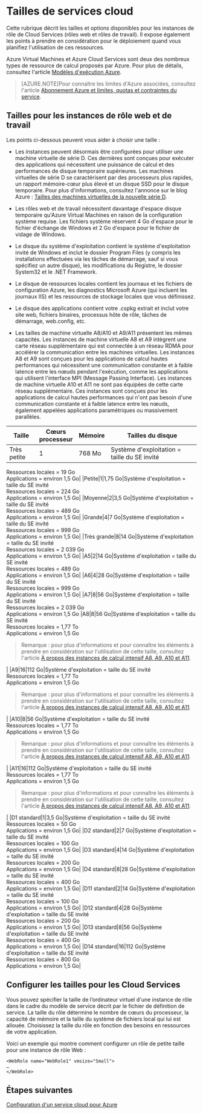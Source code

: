 <properties 
 pageTitle="Tailles de services cloud" 
 description="Répertorie les différentes tailles des rôles web et de travail des services cloud Azure." 
 services="cloud-services" 
 documentationCenter="" 
 authors="Thraka" 
 manager="timlt" 
 editor=""/>

<tags 
 ms.service="cloud-services" 
 ms.devlang="na" 
 ms.topic="article" 
 ms.tgt_pltfrm="na" 
 ms.workload="tbd"
 ms.date="06/04/2015" 
 ms.author="adegeo"/>

 
# Tailles de services cloud

Cette rubrique décrit les tailles et options disponibles pour les instances de rôle de Cloud Services (rôles web et rôles de travail). Il expose également les points à prendre en considération pour le déploiement quand vous planifiez l'utilisation de ces ressources.

Azure Virtual Machines et Azure Cloud Services sont deux des nombreux types de ressource de calcul proposés par Azure. Pour plus de détails, consultez l'article [Modèles d'exécution Azure](fundamentals-application-models.md).

> [AZURE.NOTE]Pour connaître les limites d'Azure associées, consultez l'article [Abonnement Azure et limites, quotas et contraintes du service](../azure-subscription-service-limits.md).

## Tailles pour les instances de rôle web et de travail

Les points ci-dessous peuvent vous aider à choisir une taille :

* Les instances peuvent désormais être configurées pour utiliser une machine virtuelle de série D. Ces dernières sont conçues pour exécuter des applications qui nécessitent une puissance de calcul et des performances de disque temporaire supérieures. Les machines virtuelles de série D se caractérisent par des processeurs plus rapides, un rapport mémoire-cœur plus élevé et un disque SSD pour le disque temporaire. Pour plus d'informations, consultez l'annonce sur le blog Azure : [Tailles des machines virtuelles de la nouvelle série D](http://azure.microsoft.com/blog/2014/09/22/new-d-series-virtual-machine-sizes/).  

* Les rôles web et de travail nécessitent davantage d'espace disque temporaire qu'Azure Virtual Machines en raison de la configuration système requise. Les fichiers système réservent 4 Go d'espace pour le fichier d'échange de Windows et 2 Go d'espace pour le fichier de vidage de Windows.

* Le disque du système d'exploitation contient le système d'exploitation invité de Windows et inclut le dossier Program Files (y compris les installations effectuées via les tâches de démarrage, sauf si vous spécifiez un autre disque), les modifications du Registre, le dossier System32 et le .NET Framework.

* Le disque de ressources locales contient les journaux et les fichiers de configuration Azure, les diagnostics Microsoft Azure (qui incluent les journaux IIS) et les ressources de stockage locales que vous définissez.

* Le disque des applications contient votre .cspkg extrait et inclut votre site web, fichiers binaires, processus hôte de rôle, tâches de démarrage, web.config, etc.

* Les tailles de machine virtuelle A8/A10 et A9/A11 présentent les mêmes capacités. Les instances de machine virtuelle A8 et A9 intègrent une carte réseau supplémentaire qui est connectée à un réseau RDMA pour accélérer la communication entre les machines virtuelles. Les instances A8 et A9 sont conçues pour les applications de calcul hautes performances qui nécessitent une communication constante et à faible latence entre les nœuds pendant l'exécution, comme les applications qui utilisent l'interface MPI (Message Passing Interface). Les instances de machine virtuelle A10 et A11 ne sont pas équipées de cette carte réseau supplémentaire. Ces instances sont conçues pour les applications de calcul hautes performances qui n'ont pas besoin d'une communication constante et à faible latence entre les nœuds, également appelées applications paramétriques ou massivement parallèles.

|Taille|Cœurs<br>processeur|Mémoire|Tailles du disque|
|---|---|---|---|
|Très petite|1|768 Mo|Système d'exploitation = taille du SE invité<br/>
Ressources locales = 19 Go<br/>
Applications = environ 1,5 Go|
|Petite|1|1,75 Go|Système d'exploitation = taille du SE invité<br/>
Ressources locales = 224 Go<br/>
Applications = environ 1,5 Go|
|Moyenne|2|3,5 Go|Système d'exploitation = taille du SE invité<br/>
Ressources locales = 489 Go<br/>
Applications = environ 1,5 Go|
|Grande|4|7 Go|Système d'exploitation = taille du SE invité<br/>
Ressources locales = 999 Go<br/>
Applications = environ 1,5 Go|
|Très grande|8|14 Go|Système d'exploitation = taille du SE invité<br/>
Ressources locales = 2 039 Go<br/>
Applications = environ 1,5 Go|
|A5|2|14 Go|Système d'exploitation = taille du SE invité<br/>
Ressources locales = 489 Go<br/>
Applications = environ 1,5 Go|
|A6|4|28 Go|Système d'exploitation = taille du SE invité<br/>
Ressources locales = 999 Go<br/>
Applications = environ 1,5 Go|
|A7|8|56 Go|Système d'exploitation = taille du SE invité<br/>
Ressources locales = 2 039 Go<br/>
Applications = environ 1,5 Go
|A8|8|56 Go|Système d'exploitation = taille du SE invité<br/>
Ressources locales = 1,77 To<br/>
Applications = environ 1,5 Go<blockquote> Remarque : pour plus d'informations et pour connaître les éléments à prendre en considération sur l'utilisation de cette taille, consultez l'article <a href="http://go.microsoft.com/fwlink/p/?linkid=328042">À propos des instances de calcul intensif A8, A9, A10 et A11</a>.</blockquote>|
|A9|16|112 Go|Système d'exploitation = taille du SE invité<br/>
Ressources locales = 1,77 To<br/>
Applications = environ 1,5 Go<blockquote> Remarque : pour plus d'informations et pour connaître les éléments à prendre en considération sur l'utilisation de cette taille, consultez l'article <a href="http://go.microsoft.com/fwlink/p/?linkid=328042">À propos des instances de calcul intensif A8, A9, A10 et A11</a>.</blockquote>|
|A10|8|56 Go|Système d'exploitation = taille du SE invité<br/>
Ressources locales = 1,77 To<br/>
Applications = environ 1,5 Go<blockquote> Remarque : pour plus d'informations et pour connaître les éléments à prendre en considération sur l'utilisation de cette taille, consultez l'article <a href="http://go.microsoft.com/fwlink/p/?linkid=328042">À propos des instances de calcul intensif A8, A9, A10 et A11</a>.</blockquote>|
|A11|16|112 Go|Système d'exploitation = taille du SE invité<br/>
Ressources locales = 1,77 To<br/>
Applications = environ 1,5 Go<blockquote> Remarque : pour plus d'informations et pour connaître les éléments à prendre en considération sur l'utilisation de cette taille, consultez l'article <a href="http://go.microsoft.com/fwlink/p/?linkid=328042">À propos des instances de calcul intensif A8, A9, A10 et A11</a>.</blockquote>|
|D1 standard|1|3,5 Go|Système d'exploitation = taille du SE invité<br/>
Ressources locales = 50 Go<br/>
Applications = environ 1,5 Go|
|D2 standard|2|7 Go|Système d'exploitation = taille du SE invité<br/>
Ressources locales = 100 Go<br/>
Applications = environ 1,5 Go|
|D3 standard|4|14 Go|Système d'exploitation = taille du SE invité<br/>
Ressources locales = 200 Go<br/>
Applications = environ 1,5 Go|
|D4 standard|8|28 Go|Système d'exploitation = taille du SE invité<br/>
Ressources locales = 400 Go<br/>
Applications = environ 1,5 Go|
|D11 standard|2|14 Go|Système d'exploitation = taille du SE invité<br/>
Ressources locales = 100 Go<br/>
Applications = environ 1,5 Go|
|D12 standard|4|28 Go|Système d'exploitation = taille du SE invité<br/>
Ressources locales = 200 Go<br/>
Applications = environ 1,5 Go|
|D13 standard|8|56 Go|Système d'exploitation = taille du SE invité<br/>
Ressources locales = 400 Go<br/>
Applications = environ 1,5 Go|
|D14 standard|16|112 Go|Système d'exploitation = taille du SE invité<br/>
Ressources locales = 800 Go<br/>
Applications = environ 1,5 Go|

## Configurer les tailles pour les Cloud Services

Vous pouvez spécifier la taille de l’ordinateur virtuel d'une instance de rôle dans le cadre du modèle de service décrit par le fichier de définition de service. La taille du rôle détermine le nombre de cœurs du processeur, la capacité de mémoire et la taille du système de fichiers local qui lui est allouée. Choisissez la taille du rôle en fonction des besoins en ressources de votre application.

Voici un exemple qui montre comment configurer un rôle de petite taille pour une instance de rôle Web :


    <WebRole name="WebRole1" vmsize="Small">
    …
    </WebRole>
## Étapes suivantes

[Configuration d'un service cloud pour Azure](https://msdn.microsoft.com/library/hh124108)

<!---HONumber=August15_HO6-->